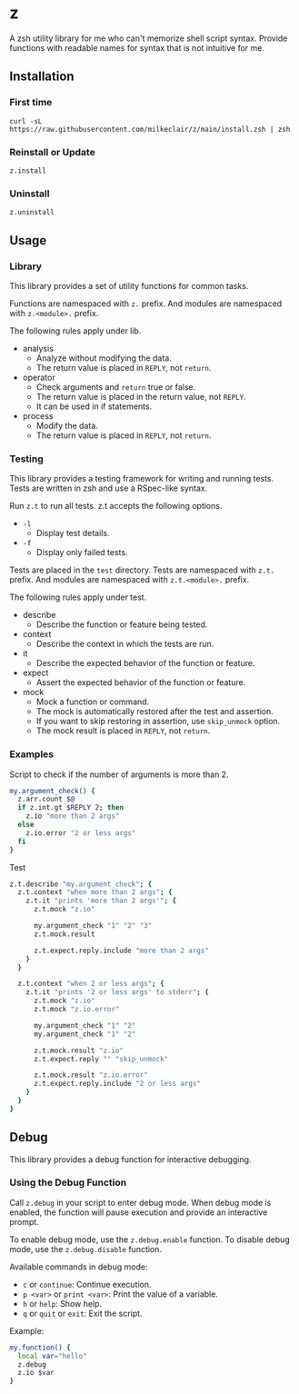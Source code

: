 # z

A zsh utility library for me who can't memorize shell script syntax.
Provide functions with readable names for syntax that is not intuitive for me.

## Installation

### First time
`curl -sL https://raw.githubusercontent.com/milkeclair/z/main/install.zsh | zsh`

### Reinstall or Update
`z.install`

### Uninstall
`z.uninstall`

## Usage

### Library

This library provides a set of utility functions for common tasks.

Functions are namespaced with `z.` prefix.
And modules are namespaced with `z.<module>.` prefix.

The following rules apply under lib.

- analysis
  - Analyze without modifying the data.
  - The return value is placed in `REPLY`, not `return`.
- operator
  - Check arguments and `return` true or false.
  - The return value is placed in the return value, not `REPLY`.
  - It can be used in if statements.
- process
  - Modify the data.
  - The return value is placed in `REPLY`, not `return`.

### Testing

This library provides a testing framework for writing and running tests.
Tests are written in zsh and use a RSpec-like syntax.

Run `z.t` to run all tests.
z.t accepts the following options.

- `-l`
  - Display test details.
- `-f`
  - Display only failed tests.

Tests are placed in the `test` directory.
Tests are namespaced with `z.t.` prefix.
And modules are namespaced with `z.t.<module>.` prefix.

The following rules apply under test.

- describe
  - Describe the function or feature being tested.
- context
  - Describe the context in which the tests are run.
- it
  - Describe the expected behavior of the function or feature.
- expect
  - Assert the expected behavior of the function or feature.
- mock
  - Mock a function or command.
  - The mock is automatically restored after the test and assertion.
  - If you want to skip restoring in assertion, use `skip_unmock` option.
  - The mock result is placed in `REPLY`, not `return`.

### Examples

Script to check if the number of arguments is more than 2.

```zsh
my.argument_check() {
  z.arr.count $@
  if z.int.gt $REPLY 2; then
    z.io "more than 2 args"
  else
    z.io.error "2 or less args"
  fi
}
```

Test
```zsh
z.t.describe "my.argument_check"; {
  z.t.context "when more than 2 args"; {
    z.t.it "prints 'more than 2 args'"; {
      z.t.mock "z.io"

      my.argument_check "1" "2" "3"
      z.t.mock.result

      z.t.expect.reply.include "more than 2 args"
    }
  }

  z.t.context "when 2 or less args"; {
    z.t.it "prints '2 or less args' to stderr"; {
      z.t.mock "z.io"
      z.t.mock "z.io.error"

      my.argument_check "1" "2"
      my.argument_check "1" "2"

      z.t.mock.result "z.io"
      z.t.expect.reply "" "skip_unmock"

      z.t.mock.result "z.io.error"
      z.t.expect.reply.include "2 or less args"
    }
  }
}
```

## Debug

This library provides a debug function for interactive debugging.

### Using the Debug Function

Call `z.debug` in your script to enter debug mode. When debug mode is enabled, the function will pause execution and provide an interactive prompt.

To enable debug mode, use the `z.debug.enable` function.
To disable debug mode, use the `z.debug.disable` function.

Available commands in debug mode:

- `c` or `continue`: Continue execution.
- `p <var>` or `print <var>`: Print the value of a variable.
- `h` or `help`: Show help.
- `q` or `quit` or `exit`: Exit the script.

Example:

```zsh
my.function() {
  local var="hello"
  z.debug
  z.io $var
}
```
